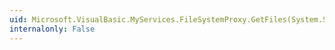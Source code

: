 ```yaml
---
uid: Microsoft.VisualBasic.MyServices.FileSystemProxy.GetFiles(System.String)
internalonly: False
---
```

